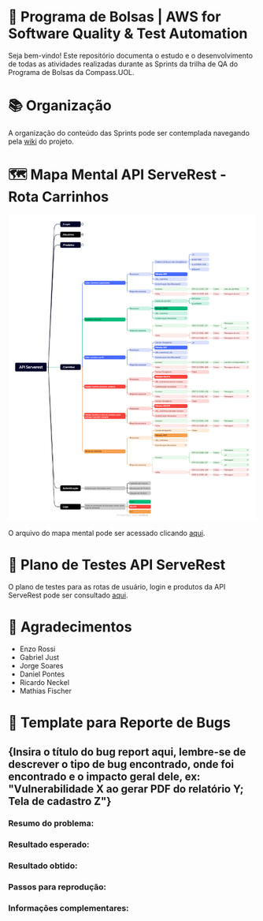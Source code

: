 # 👜 Programa de Bolsas | AWS for Software Quality & Test Automation 
Seja bem-vindo! Este repositório documenta o estudo e o desenvolvimento de todas as atividades realizadas durante as Sprints da trilha de QA do Programa de Bolsas da Compass.UOL.

# 📚 Organização
A organização do conteúdo das Sprints pode ser contemplada navegando pela [wiki](https://github.com/ItzOliver/Programa_de_Bolsas_AWS_for_Software_Quality_Test_Automation/wiki) do projeto.

# 🗺 Mapa Mental API ServeRest - Rota Carrinhos
![API Serverest.png](https://github.com/ItzOliver/Programa_de_Bolsas_AWS_for_Software_Quality_Test_Automation/blob/pb_sprint4/src/API%20Serverest%20-%20Carrinhos.png?raw=true)

O arquivo do mapa mental pode ser acessado clicando [aqui](https://github.com/ItzOliver/Programa_de_Bolsas_AWS_for_Software_Quality_Test_Automation/tree/pb_sprint4/Sprint4/Dia%206%2C%207%2C%208%2C%209%20e%2010/Mapa%20Mental).

# 📄 Plano de Testes API ServeRest
O plano de testes para as rotas de usuário, login e produtos da API ServeRest pode ser consultado [aqui](https://github.com/ItzOliver/Programa_de_Bolsas_AWS_for_Software_Quality_Test_Automation/tree/pb_sprint4/Sprint4/Dia%206%2C%207%2C%208%2C%209%20e%2010/Plano%20de%20Testes).

# 🤝 Agradecimentos
- Enzo Rossi
- Gabriel Just
- Jorge Soares
- Daniel Pontes
- Ricardo Neckel
- Mathias Fischer

# 📄 Template para Reporte de Bugs
## {Insira o título do bug report aqui, lembre-se de descrever o tipo de bug encontrado, onde foi encontrado e o impacto geral dele, ex: "Vulnerabilidade X ao gerar PDF do relatório Y; Tela de cadastro Z"}

### Resumo do problema:

### Resultado esperado:

### Resultado obtido:

### Passos para reprodução:

### Informações complementares: